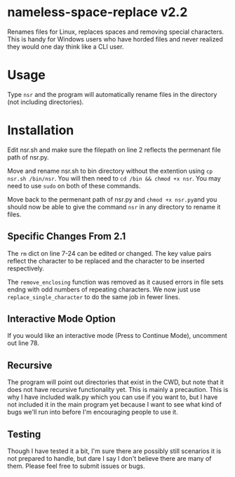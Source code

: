 # nameless-space-replace v2.2
Renames files for Linux, replaces spaces and removing special characters. This is handy for Windows users who have horded files and never realized they would one day think like a CLI user.

# Usage
Type `nsr` and the program will automatically rename files in the directory (not including directories). 

# Installation
Edit nsr.sh and make sure the filepath on line 2 reflects the permenant file path of nsr.py.

Move and rename nsr.sh to bin directory without the extention using `cp nsr.sh /bin/nsr`. You will then need to `cd /bin && chmod +x nsr`. You may need to use `sudo` on both of these commands.

Move back to the permenant path of nsr.py and `chmod +x nsr.py`and you should now be able to give the command `nsr` in any directory to rename it files.


## Specific Changes From 2.1 
The `rm` dict on line 7-24 can be edited or changed. The key value pairs reflect the character to be replaced and the character to be inserted respectively. 

The `remove_enclosing` function was removed as it caused errors in file sets endng with odd numbers of repeating characters. We now just use `replace_single_character` to do the same job in fewer lines.

## Interactive Mode Option
If you would like an interactive mode (Press to Continue Mode), uncomment out line 78.


## Recursive
The program will point out directories that exist in the CWD, but note that it does not have recursive functionality yet. This is mainly a precaution. This is why I have included walk.py which you can use if you want to, but I have not included it in the main program yet because I want to see what kind of bugs we'll run into before I'm encouraging people to use it.

## Testing
Though I have tested it a bit, I'm sure there are possibly still scenarios it is not prepared to handle, but dare I say I don't believe there are many of them. Please feel free to submit issues or bugs.
